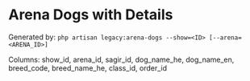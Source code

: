 # Arena Dogs with Details

Generated by: `php artisan legacy:arena-dogs --show=<ID> [--arena=<ARENA_ID>]`

Columns: show_id, arena_id, sagir_id, dog_name_he, dog_name_en, breed_code, breed_name_he, class_id, order_id

